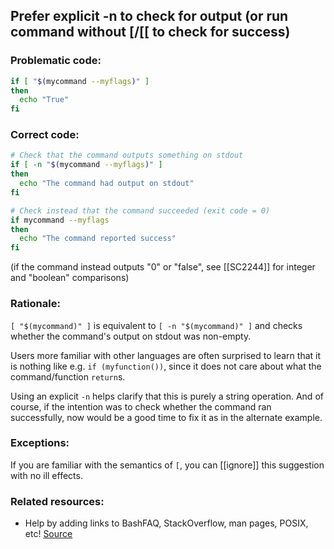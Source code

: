 ## Prefer explicit -n to check for output (or run command without [/[[ to check for success)

### Problematic code:

```sh
if [ "$(mycommand --myflags)" ]
then
  echo "True"
fi
```

### Correct code:

```sh
# Check that the command outputs something on stdout
if [ -n "$(mycommand --myflags)" ]
then
  echo "The command had output on stdout"
fi

# Check instead that the command succeeded (exit code = 0)
if mycommand --myflags
then
  echo "The command reported success"
fi
```

(if the command instead outputs "0" or "false", see [[SC2244]] for integer and "boolean" comparisons)

### Rationale:

`[ "$(mycommand)" ]` is equivalent to `[ -n "$(mycommand)" ]` and checks whether the command's output on stdout was non-empty.

Users more familiar with other languages are often surprised to learn that it is nothing like e.g. `if (myfunction())`, since it does not care about what the command/function `return`s.

Using an explicit `-n` helps clarify that this is purely a string operation. And of course, if the intention was to check whether the command ran successfully, now would be a good time to fix it as in the alternate example.

### Exceptions:

If you are familiar with the semantics of `[`, you can [[ignore]] this suggestion with no ill effects.

### Related resources:

* Help by adding links to BashFAQ, StackOverflow, man pages, POSIX, etc!
[Source](https://github.com/koalaman/shellcheck/wiki/SC2243)

